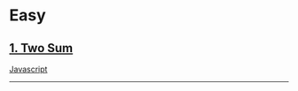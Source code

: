 # Easy

## [1. Two Sum](https://leetcode.com/problems/two-sums)

[Javascript](https://github.com/JeevanJain/leetcode/tree/main/Solutions/01-99/01-TwoSum)

---

